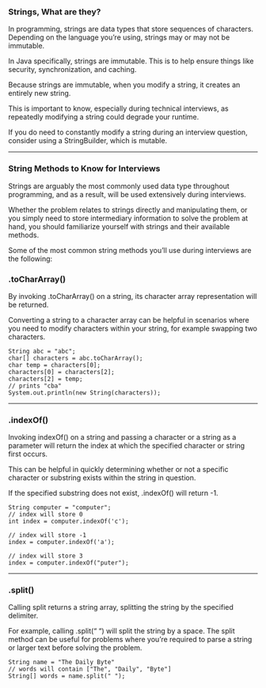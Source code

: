 ### Strings, What are they?

In programming, strings are data types that store sequences of characters. Depending on the language you’re using, strings may or may not be immutable.

In Java specifically, strings are immutable. This is to help ensure things like security, synchronization, and caching.

Because strings are immutable, when you modify a string, it creates an entirely new string.

This is important to know, especially during technical interviews, as repeatedly modifying a string could degrade your runtime.

If you do need to constantly modify a string during an interview question, consider using a StringBuilder, which is mutable.

*** 

### String Methods to Know for Interviews

Strings are arguably the most commonly used data type throughout programming, and as a result, will be used extensively during interviews.

Whether the problem relates to strings directly and manipulating them, or you simply need to store intermediary information to solve the problem at hand, you should familiarize yourself with strings and their available methods.

Some of the most common string methods you’ll use during interviews are the following:


### .toCharArray()

By invoking .toCharArray() on a string, its character array representation will be returned. 

Converting a string to a character array can be helpful in scenarios where you need to modify characters within your string, for example swapping two characters.

    String abc = "abc";
    char[] characters = abc.toCharArray();
    char temp = characters[0];
    characters[0] = characters[2];
    characters[2] = temp;
    // prints "cba"
    System.out.println(new String(characters));
    
*** 


### .indexOf()
Invoking indexOf() on a string and passing a character or a string as a parameter will return the index at which the specified character or string first occurs.

This can be helpful in quickly determining whether or not a specific character or substring exists within the string in question.

If the specified substring does not exist, .indexOf() will return -1.

    String computer = "computer";
    // index will store 0
    int index = computer.indexOf('c');

    // index will store -1
    index = computer.indexOf('a');

    // index will store 3
    index = computer.indexOf("puter");
    
***


### .split()

Calling split returns a string array, splitting the string by the specified delimiter.

For example, calling .split(“ “) will split the string by a space. The split method can be useful for problems where you’re required to parse a string or larger text before solving the problem.


    String name = "The Daily Byte"
    // words will contain ["The", "Daily", "Byte"]
    String[] words = name.split(" ");
 

